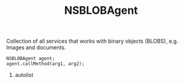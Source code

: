 ﻿---
uid: crmscript_ref_NSBLOBAgent
title: NSBLOBAgent
intellisense: Void.NSBLOBAgent
keywords: NSBLOBAgent
so.topic: reference
---

Collection of all services that works with binary objects (BLOBS), e.g. Images and documents.

```crmscript
NSBLOBAgent agent;
agent.callMethod(arg1, arg2);
```

1. autolist

